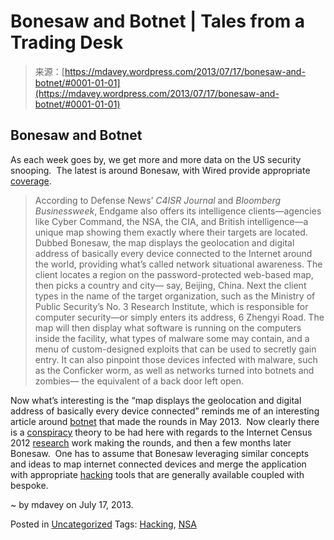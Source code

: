<!--yml
category: 未分类
date: 2024-05-18 06:22:20
-->

# Bonesaw and Botnet | Tales from a Trading Desk

> 来源：[https://mdavey.wordpress.com/2013/07/17/bonesaw-and-botnet/#0001-01-01](https://mdavey.wordpress.com/2013/07/17/bonesaw-and-botnet/#0001-01-01)

## Bonesaw and Botnet

As each week goes by, we get more and more data on the US security snooping.  The latest is around Bonesaw, with Wired provide appropriate [coverage](http://www.wired.com/threatlevel/2013/06/general-keith-alexander-cyberwar/all/).

> According to Defense News’ *C4ISR Journal* and *Bloomberg Businessweek*, Endgame also offers its intelligence clients—agencies like Cyber Command, the NSA, the CIA, and British intelligence—a unique map showing them exactly where their targets are located. Dubbed Bonesaw, the map displays the geolocation and digital address of basically every device connected to the Internet around the world, providing what’s called network situational awareness. The client locates a region on the password-protected web-based map, then picks a country and city— say, Beijing, China. Next the client types in the name of the target organization, such as the Ministry of Public Security’s No. 3 Research Institute, which is responsible for computer security—or simply enters its address, 6 Zhengyi Road. The map will then display what software is running on the computers inside the facility, what types of malware some may contain, and a menu of custom-designed exploits that can be used to secretly gain entry. It can also pinpoint those devices infected with malware, such as the Conficker worm, as well as networks turned into botnets and zombies— the equivalent of a back door left open.

Now what’s interesting is the “map displays the geolocation and digital address of basically every device connected” reminds me of an interesting article around [botnet](http://www.wired.co.uk/news/archive/2013-05/16/internet-census) that made the rounds in May 2013.  Now clearly there is a [conspiracy](http://en.wikipedia.org/wiki/Conspiracy_theory) theory to be had here with regards to the Internet Census 2012 [research](http://internetcensus2012.bitbucket.org/paper.html) work making the rounds, and then a few months later Bonesaw.  One has to assume that Bonesaw leveraging similar concepts and ideas to map internet connected devices and merge the application with appropriate [hacking](http://en.wikipedia.org/wiki/Hacking_tool#Hacking_Linux) tools that are generally available coupled with bespoke.

~ by mdavey on July 17, 2013.

Posted in [Uncategorized](https://mdavey.wordpress.com/category/uncategorized/)
Tags: [Hacking](https://mdavey.wordpress.com/tag/hacking/), [NSA](https://mdavey.wordpress.com/tag/nsa/)